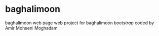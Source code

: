 # baghalimoon
baghalimoon web page
web project for baghalimoon
*bootstrap*
coded by Amir Mohseni Moghadam
